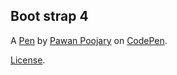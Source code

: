 Boot strap 4
------------


A [Pen](https://codepen.io/Pawan_16/pen/Ladgmg) by [Pawan Poojary](https://codepen.io/Pawan_16) on [CodePen](https://codepen.io).

[License](https://codepen.io/Pawan_16/pen/Ladgmg/license).
